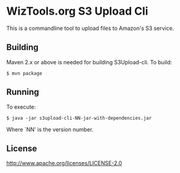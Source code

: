 # WizTools.org S3 Upload Cli

This is a commandline tool to upload files to Amazon's S3 service.

## Building

Maven 2.x or above is needed for building S3Upload-cli. To build:

    $ mvn package

## Running

To execute:

    $ java -jar s3upload-cli-NN-jar-with-dependencies.jar

Where `NN' is the version number.

## License

http://www.apache.org/licenses/LICENSE-2.0

